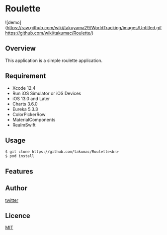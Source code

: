 # Roulette

![demo](https://raw.github.com/wiki/takuyama29/WorldTracking/images/Untitled.gif https://github.com/wiki/takumac/Roulette/)

## Overview
This application is a simple roulette application.

## Requirement
- Xcode 12.4
- Run iOS Simulator or iOS Devices
- iOS 13.0 and Later
- Charts 3.6.0
- Eureka 5.3.3
- ColorPickerRow
- MaterialComponents
- RealmSwift

## Usage
```
$ git clone https://github.com/takumac/Roulette<br>
$ pod install
```

## Features

## Author
[twitter](https://twitter.com/sake_enenen)

## Licence
[MIT](https://......)
